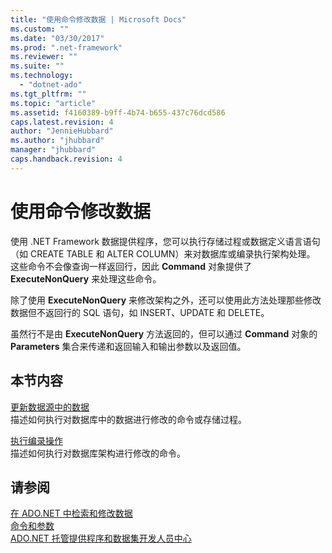 ```yaml
---
title: "使用命令修改数据 | Microsoft Docs"
ms.custom: ""
ms.date: "03/30/2017"
ms.prod: ".net-framework"
ms.reviewer: ""
ms.suite: ""
ms.technology: 
  - "dotnet-ado"
ms.tgt_pltfrm: ""
ms.topic: "article"
ms.assetid: f4160389-b9ff-4b74-b655-437c76dcd586
caps.latest.revision: 4
author: "JennieHubbard"
ms.author: "jhubbard"
manager: "jhubbard"
caps.handback.revision: 4
---
```

# 使用命令修改数据
使用 .NET Framework 数据提供程序，您可以执行存储过程或数据定义语言语句（如 CREATE TABLE 和 ALTER COLUMN）来对数据库或编录执行架构处理。  这些命令不会像查询一样返回行，因此 **Command** 对象提供了 **ExecuteNonQuery** 来处理这些命令。  
  
 除了使用 **ExecuteNonQuery** 来修改架构之外，还可以使用此方法处理那些修改数据但不返回行的 SQL 语句，如 INSERT、UPDATE 和 DELETE。  
  
 虽然行不是由 **ExecuteNonQuery** 方法返回的，但可以通过 **Command** 对象的 **Parameters** 集合来传递和返回输入和输出参数以及返回值。  
  
## 本节内容  
 [更新数据源中的数据](../../../../docs/framework/data/adonet/updating-data-in-a-data-source.md)  
 描述如何执行对数据库中的数据进行修改的命令或存储过程。  
  
 [执行编录操作](../../../../docs/framework/data/adonet/performing-catalog-operations.md)  
 描述如何执行对数据库架构进行修改的命令。  
  
## 请参阅  
 [在 ADO.NET 中检索和修改数据](../../../../docs/framework/data/adonet/retrieving-and-modifying-data.md)   
 [命令和参数](../../../../docs/framework/data/adonet/commands-and-parameters.md)   
 [ADO.NET 托管提供程序和数据集开发人员中心](http://go.microsoft.com/fwlink/?LinkId=217917)